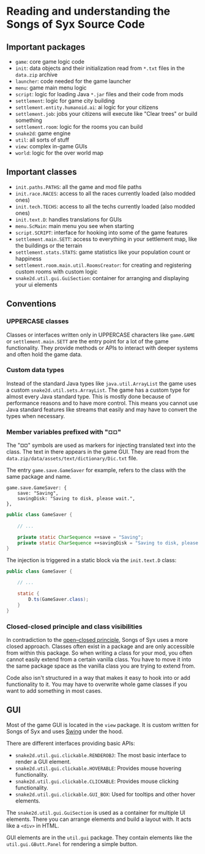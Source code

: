 # Reading and understanding the Songs of Syx Source Code

## Important packages

* `game`: core game logic code
* `init`: data objects and their initialization read from `*.txt` files in the `data.zip` archive
* `launcher`: code needed for the game launcher
* `menu`: game main menu logic
* `script`: logic for loading Java `*.jar` files and their code from mods
* `settlement`: logic for game city building
* `settlement.entity.humanoid.ai`: ai logic for your citizens
* `settlement.job`: jobs your citizens will execute like "Clear trees" or build something
* `settlement.room`: logic for the rooms you can build
* `snake2d`: game engine
* `util`: all sorts of stuff
* `view`: complex in-game GUIs
* `world`: logic for the over world map

## Important classes

* `init.paths.PATHS`: all the game and mod file paths
* `init.race.RACES`: access to all the races currently loaded (also modded ones)
* `init.tech.TECHS`: access to all the techs currently loaded (also modded ones)
* `init.text.D`: handles translations for GUIs
* `menu.ScMain`: main menu you see when starting
* `script.SCRIPT`: interface for hooking into some of the game features
* `settlement.main.SETT`: access to everything in your settlement map, like the buildings or the terrain
* `settlement.stats.STATS`: game statistics like your population count or happiness
* `settlement.room.main.util.RoomsCreator`: for creating and registering custom rooms with custom logic
* `snake2d.util.gui.GuiSection`: container for arranging and displaying your ui elements

## Conventions

### UPPERCASE classes

Classes or interfaces written only in UPPERCASE characters like `game.GAME` or `settlement.main.SETT` are the entry point for a lot of the game functionality.
They provide methods or APIs to interact with deeper systems and often hold the game data.

### Custom data types

Instead of the standard Java types like `java.util.ArrayList` the game uses a custom `snake2d.util.sets.ArrayList`.
The game has a custom type for almost every Java standard type.
This is mostly done because of performance reasons and to have more control. 
This means you cannot use Java standard features like streams that easily and may have to convert the types when necessary.

### Member variables prefixed with "¤¤"

The "¤¤" symbols are used as markers for injecting translated text into the class.
The text in there appears in the game GUI.
They are read from the `data.zip/data/assets/text/dictionary/Dic.txt` file.

The entry `game.save.GameSaver` for example, refers to the class with the same package and name.

```
game.save.GameSaver: {
	save: "Saving",
	savingDisk: "Saving to disk, please wait.",
},
```

```java
public class GameSaver {
    
    // ...

    private static CharSequence ¤¤save = "Saving";
    private static CharSequence ¤¤savingDisk = "Saving to disk, please wait.";
}
```

The injection is triggered in a static block via the `init.text.D` class: 

```java
public class GameSaver {

    // ...

    static {
        D.ts(GameSaver.class);
    }
}
```

### Closed-closed principle and class visibilities

In contradiction to the [open–closed principle](https://en.wikipedia.org/wiki/Open%E2%80%93closed_principle), Songs of Syx uses a more closed approach.
Classes often exist in a package and are only accessible from within this package. 
So when writing a class for your mod, you often cannot easily extend from a certain vanilla class. 
You have to move it into the same package space as the vanilla class you are trying to extend from.

Code also isn't structured in a way that makes it easy to hook into or add functionality to it. 
You may have to overwrite whole game classes if you want to add something in most cases.

## GUI

Most of the game GUI is located in the `view` package. 
It is custom written for Songs of Syx and uses [Swing](https://en.wikipedia.org/wiki/Swing_(Java)) under the hood.

There are different interfaces providing basic APIs:

* `snake2d.util.gui.clickable.RENDEROBJ`: The most basic interface to render a GUI element.
* `snake2d.util.gui.clickable.HOVERABLE`: Provides mouse hovering functionality.
* `snake2d.util.gui.clickable.CLICKABLE`: Provides mouse clicking functionality.
* `snake2d.util.gui.clickable.GUI_BOX`: Used for tooltips and other hover elements.

The `snake2d.util.gui.GuiSection` is used as a container for multiple UI elements. 
There you can arrange elements and build a layout with. It acts like a `<div>` in HTML.

GUI elements are in the `util.gui` package. 
They contain elements like the `util.gui.GButt.Panel` for rendering a simple button.



